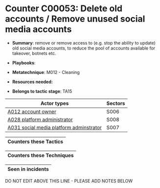 # Counter C00053: Delete old accounts / Remove unused social media accounts

* **Summary**: remove or remove access to (e.g. stop the ability to update) old social media accounts, to reduce the pool of accounts available for takeover, botnets etc.

* **Playbooks**: 

* **Metatechnique**: M012 - Cleaning

* **Resources needed:** 

* **Belongs to tactic stage**: TA15


| Actor types | Sectors |
| ----------- | ------- |
| [A012 account owner](../../generated_pages/actortypes/A012.md) | S006 |
| [A028 platform administrator](../../generated_pages/actortypes/A028.md) | S008 |
| [A031 social media platform adminstrator](../../generated_pages/actortypes/A031.md) | S007 |



| Counters these Tactics |
| ---------------------- |



| Counters these Techniques |
| ------------------------- |



| Seen in incidents |
| ----------------- |


DO NOT EDIT ABOVE THIS LINE - PLEASE ADD NOTES BELOW